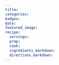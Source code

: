 ```yaml
---
title:
categories:
badges:
date:
featured_image:
recipe:
  servings:
  prep:
  cook:
  ingredients_markdown:
  directions_markdown:
---
```


